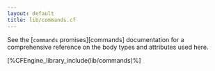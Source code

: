 ```yaml
---
layout: default
title: lib/commands.cf
---
```


See the [`commands` promises][commands] documentation for a
comprehensive reference on the body types and attributes used here.

[%CFEngine_library_include(lib/commands)%]

